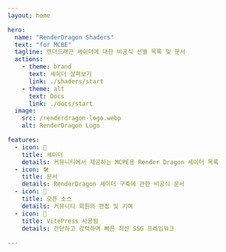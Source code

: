```yaml
---
layout: home

hero:
  name: "RenderDragon Shaders"
  text: "for MCBE"
  tagline: 렌더드래곤 셰이더에 대한 비공식 선별 목록 및 문서
  actions:
    - theme: brand
      text: 셰이더 살펴보기
      link: ./shaders/start
    - theme: alt
      text: Docs
      link: ./docs/start
  image:
    src: /renderdragon-logo.webp
    alt: RenderDragon Logo

features:
  - icon: 📃
    title: 셰이더
    details: 커뮤니티에서 제공하는 MCPE용 Render Dragon 셰이더 목록
  - icon: 🛠️
    title: 문서
    details: RenderDragon 셰이더 구축에 관한 비공식 문서
  - icon: 📝
    title: 오픈 소스
    details: 커뮤니티 회원의 편집 및 기여
  - icon: 🚀
    title: VitePress 사용됨
    details: 간단하고 강력하며 빠른 최신 SSG 프레임워크
  
---
```

